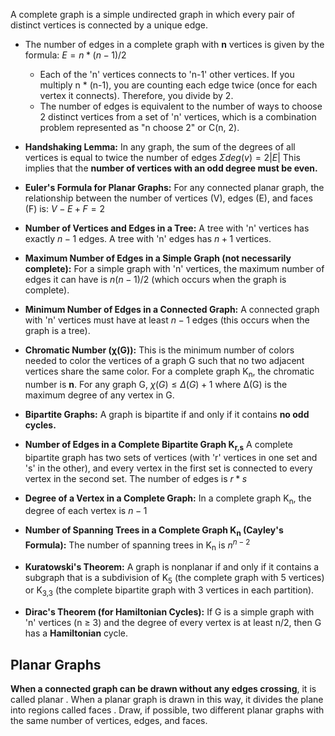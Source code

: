 A complete graph is a simple undirected graph in which every pair of distinct vertices is connected by a unique edge.

- The number of edges in a complete graph with **n** vertices is given by the formula: $E = n * (n - 1) / 2$

	*   Each of the 'n' vertices connects to 'n-1' other vertices. If you multiply n * (n-1), you are counting each edge twice (once for each vertex it connects). Therefore, you divide by 2.
	*   The number of edges is equivalent to the number of ways to choose 2 distinct vertices from a set of 'n' vertices, which is a combination problem represented as "n choose 2" or  C(n, 2).

*   **Handshaking Lemma:** In any graph, the sum of the degrees of all vertices is equal to twice the number of edges 
	  $Σ deg(v) = 2|E|$
	  This implies that the **number of vertices with an odd degree must be even.**

*   **Euler's Formula for Planar Graphs:** For any connected planar graph, the relationship between the number of vertices (V), edges (E), and faces (F) is: 
	  $V - E + F = 2$

*   **Number of Vertices and Edges in a Tree:** 
	  A tree with 'n' vertices has exactly $n-1$ edges. 
	  A tree with 'n' edges has $n+1$ vertices.


*   **Maximum Number of Edges in a Simple Graph (not necessarily complete):** 
	  For a simple graph with 'n' vertices, the maximum number of edges it can have is $n(n-1)/2$ 
	  (which occurs when the graph is complete).

*   **Minimum Number of Edges in a Connected Graph:** A connected graph with 'n' vertices must have at least 
	  $n-1$ edges 
	  (this occurs when the graph is a tree).

*   **Chromatic Number (χ(G)):** This is the minimum number of colors needed to color the vertices of a graph G such that no two adjacent vertices share the same color. For a complete graph K<sub>n</sub>, the chromatic number is **n**. For any graph G, 
	  $χ(G) ≤ Δ(G) + 1$
	   where Δ(G) is the maximum degree of any vertex in G.

*   **Bipartite Graphs:** A graph is bipartite if and only if it contains **no odd cycles.**

*   **Number of Edges in a Complete Bipartite Graph K<sub>r,s</sub>**  A complete bipartite graph has two sets of vertices (with 'r' vertices in one set and 's' in the other), and every vertex in the first set is connected to every vertex in the second set. The number of edges is 
	  $r * s$

*   **Degree of a Vertex in a Complete Graph:** In a complete graph K<sub>n</sub>, the degree of each vertex is 
	  $n-1$

*   **Number of Spanning Trees in a Complete Graph K<sub>n</sub> (Cayley's Formula):** The number of spanning trees in K<sub>n</sub> is 
	  $n^{n-2}$
*   **Kuratowski's Theorem:** A graph is nonplanar if and only if it contains a subgraph that is a subdivision of 
	  K<sub>5</sub> (the complete graph with 5 vertices) 
		  or K<sub>3,3</sub> (the complete bipartite graph with 3 vertices in each partition).

*   **Dirac's Theorem (for Hamiltonian Cycles):** If G is a simple graph with 'n' vertices (n ≥ 3) and the degree of every vertex is at least n/2, then G has a **Hamiltonian** cycle.

## Planar Graphs
**When a connected graph can be drawn without any edges crossing**, it is called planar . When a planar graph is drawn in this way, it divides the plane into regions called faces . Draw, if possible, two different planar graphs with the same number of vertices, edges, and faces.


